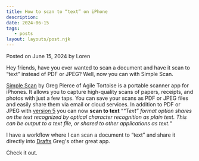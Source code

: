 ```yaml
---
title: How to scan to “text” on iPhone
description:
date: 2024-06-15
tags:
   - posts
layout: layouts/post.njk
---
```


Posted on June 15, 2024 by Loren

Hey friends, have you ever wanted to scan a document and have it scan to “text” instead of PDF or JPEG? Well, now you can with Simple Scan.

[Simple Scan](https://agiletortoise.com/simple-scan/) by Greg Pierce of Agile Tortoise is a portable scanner app for iPhones. It allows you to capture high-quality scans of papers, receipts, and photos with just a few taps. You can save your scans as PDF or JPEG files and easily share them via email or cloud services. In addition to PDF or JPEG with [version 5](https://agiletortoise.com/simple-scan/changelog) you can now **scan to text** “_“Text” format option shares on the text recognized by optical character recognition as plain text. This can be output to a text file, or shared to other applications as text._“

I have a workflow where I can scan a document to “text” and share it directly into [Drafts](https://getdrafts.com/) Greg's other great app.

Check it out.
